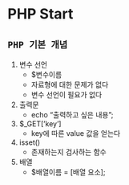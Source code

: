 # PHP Start
## `PHP 기본 개념`

1. 변수 선언
    - $변수이름
    - 자료형에 대한 문제가 없다
    - 변수 선언이 필요가 없다
2. 출력문
    - echo “출력하고 싶은 내용”;
3. $_GET[’key’]
    - key에 따른 value 값을 얻는다
4. isset()
    - 존재하는지 검사하는 함수
5. 배열
    - $배열이름 = [배열 요소];
